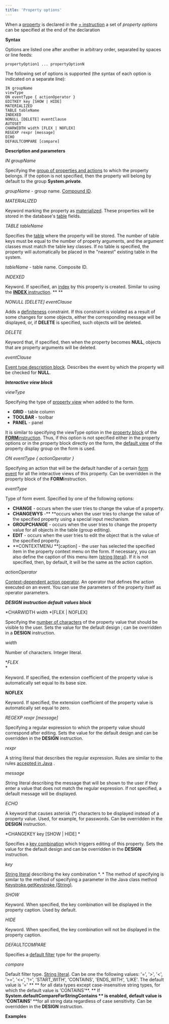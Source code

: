```yaml
---
title: 'Property options'
---
```


When a [property](Properties.md) is declared in the [= instruction](Instruction_=.md) a set of *property options* can be specified at the end of the declaration 

**Syntax**

Options are listed one after another in arbitrary order, separated by spaces or line feeds:

    propertyOption1 ... propertyOptionN

The following set of options is supported (the syntax of each option is indicated on a separate line):

    IN groupName
    viewType
    ON eventType { actionOperator }
    EDITKEY key [SHOW | HIDE]
    MATERIALIZED
    TABLE tableName
    INDEXED
    NONULL [DELETE] eventClause
    AUTOSET
    CHARWIDTH width [FLEX | NOFLEX]
    REGEXP rexpr [message] 
    ECHO
    DEFAULTCOMPARE [compare]

**Description and parameters**

*IN groupName*

Specifying the [group of properties and actions](Groups_of_properties_and_actions.md) to which the property belongs. If the option is not specified, then the property will belong by default to the group **System.private**.

*groupName -* group name. [Compound ID](IDs_1573053.html#IDs-cid).

*MATERIALIZED*

Keyword marking the property as [materialized](Materializations.md). These properties will be stored in the database's [table](Tables.md) fields.

*TABLE tableName*

Specifies the [table](Tables.md) where the property will be stored. The number of table keys must be equal to the number of property arguments, and the argument classes must match the table key classes. If no table is specified, the property will automatically be placed in the "nearest" existing table in the system.

*tableName* - table name. Composite ID. 

*INDEXED*

Keyword. If specified, an [index](Indexes.md) by this property is created. Similar to using the [**INDEX** instruction](INDEX_instruction.md). ** **

*NONULL \[DELETE\] eventClause*

Adds a [definiteness](Simple_constraints.md) constraint. If this constraint is violated as a result of some changes for some objects, either the corresponding message will be displayed, or, if **DELETE** is specified, such objects will be deleted.

*DELETE*

Keyword that, if specified, then when the property becomes **NULL**, objects that are property arguments will be deleted.

*eventClause*

[Event type description block](Event_description_block.md). Describes the event by which the property will be checked for **NULL**.

***Interactive view block***

*viewType*

Specifying the type of [property view](Interactive-view_1573071.html#Interactiveview-property) when added to the form.

-   **GRID** - table column
-   **TOOLBAR** - toolbar
-   **PANEL** - panel

It is similar to specifying the viewType option in the [property block](Properties_and_actions_block.md) of the [**FORM**instruction](FORM_instruction.md). Thus, if this option is not specified either in the property options or in the property block directly on the form, the [default view](Interactive-view_1573071.html#Interactiveview-defaultPropertyView) of the property display group on the form is used.

*ON eventType { actionOperator }*

Specifying an action that will be the default handler of a certain [form event](Form_events.md) for all the interactive views of this property. Can be overridden in the property block of the **FORM**instruction.

*eventType*

Type of form event. Specified by one of the following options:

-   **CHANGE** - occurs when the user tries to change the value of a property.
-   **CHANGEWYS** -** **occurs when the user tries to change the value of the specified property using a special input mechanism. 
-   **GROUPCHANGE** - occurs when the user tries to change the property value for all objects in the table (group editing).  
-   **EDIT** - occurs when the user tries to edit the object that is the value of the specified property. 
-   **CONTEXTMENU **\[caption\] - the user has selected the specified item in the property context menu on the form. If necessary, you can also define the caption of this menu item ([string literal](Literals_35521071.html#Literals-strliteral)). If it is not specified, then, by default, it will be the same as the action caption.

*actionOperator*

[Context-dependent action operator](Action-operator_36307157.html#Actionoperator-contextdependent). An operator that defines the action executed on an event. You can use the parameters of the property itself as operator parameters.

***DESIGN instruction default values block***

*CHARWIDTH width *\[FLEX | NOFLEX\]

Specifying the [number of characters](Form-design_29884443.html#Formdesign-valueWidth) of the property value that should be visible to the user. Sets the value for the default design ; can be overridden in a **DESIGN** instruction.

*width*

Number of characters. Integer literal. 

**FLEX*  
*

Keyword. If specified, the extension coefficient of the property value is automatically set equal to its base size.

**NOFLEX**

Keyword. If specified, the extension coefficient of the property value is automatically set equal to zero.

*REGEXP rexpr \[message\]*

Specifying a regular expression to which the property value should correspond after editing. Sets the value for the default design and can be overridden in the **DESIGN** instruction.

*rexpr*

A string literal that describes the regular expression. Rules are similar to the rules [accepted in Java](http://docs.oracle.com/javase/7/docs/api/java/util/regex/Pattern.html) .

*message*

*S*tring literal describing the message that will be shown to the user if they enter a value that does not match the regular expression. If not specified, a default message will be displayed.

*ECHO*

A keyword that causes asterisk (\*) characters to be displayed instead of a property value. Used, for example, for passwords. Can be overridden in the **DESIGN** instruction. 

*CHANGEKEY key \[SHOW | HIDE\] *

Specifies a [key combination](Form-events_5636111.html#Formevents-keyboard) which triggers editing of this property. Sets the value for the default design and can be overridden in the **DESIGN** instruction.

*key*

[String literal](Literals_35521071.html#Literals-strliteral) describing the key combination *. * The method of specifying is similar to the method of specifying a parameter in the Java class method [Keystroke.getKeystroke (String)](http://docs.oracle.com/javase/7/docs/api/javax/swing/KeyStroke.html#getKeyStroke(java.lang.String)).

*SHOW*

Keyword. When specified, the key combination will be displayed in the property caption. Used by default.

*HIDE*

Keyword. When specified, the key combination will not be displayed in the property caption. 

*DEFAULTCOMPARE*

Specifies a [default filter](Interactive-view_1573071.html#Interactiveview-userfilters) type for the property.

*compare*

Default filter type. [String literal](Literals_35521071.html#Literals-strliteral). Can be one the following values: '=', '&gt;', '&lt;', '&gt;=', '&lt;=', '!=', 'START\_WITH', 'CONTAINS', 'ENDS\_WITH', 'LIKE'. The default value is '=' ** ** for all data types except case-insensitive string types, for which the default value is 'CONTAINS'**. ** If **System.defaultCompareForStringContains ** is enabled, default value is 'CONTAINS'** **for all string data regardless of case sensitivity. Can be overridden in the **DESIGN** instruction.

**Examples**


